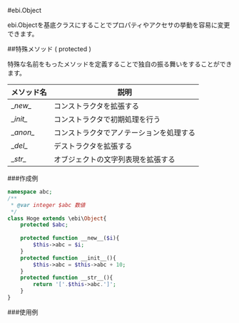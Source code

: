 #ebi.Object

ebi.Objectを基底クラスにすることでプロパティやアクセサの挙動を容易に変更できます。



##特殊メソッド ( protected )

特殊な名前をもったメソッドを定義することで独自の振る舞いをすることができます。

メソッド名	 		| 説明
---				| ---
\__new\__		| コンストラクタを拡張する
\__init\__		| コンストラクタで初期処理を行う
\__anon\__		| コンストラクタでアノテーションを処理する
\__del\__		| デストラクタを拡張する
\__str\__		| オブジェクトの文字列表現を拡張する


###作成例

```php
namespace abc;
/**
 * @var integer $abc 数値
 */
class Hoge extends \ebi\Object{
	protected $abc;
	
	protected function __new__($i){
		$this->abc = $i;
	}
	protected function __init__(){
		$this->abc = $this->abc + 10;
	}
	protected function __str__(){
		return '['.$this->abc.']';
	}
}
```

###使用例

```php
include('bootstrap.php');

$obj = new \ebi\Hoge(10);
var_dump($obj->abc());
var_dump((string)$obj);
```

結果
```
int(20)
string(4) "[20]"
```


##プロパティのアクセサをカスタマイズする

protectedまたはpublicで定義されたプロパティは自動的に同名のメソッドをGetter,Setterとして扱う事ができます。

###作成例

```php
namespace abc;
/**
 * @var integer $abc 数値
 * @var string $def 文字列
 */
class Hoge extends \ebi\Object{
	protected $abc;
	protected $def;
	
	protected function __get_abc__(){
		return $this->abc + 10;
	}
}
```


###使用例

```php
$obj = new \abc\Hoge();
$obj->abc('warn');
var_dump($obj->abc());
```

結果

```
int(123)
```

##クラスコメントに@varで宣言することでプロパティの型を定義する事ができます。

型			| 説明
---			| ---
number		| アノテーションdecimal_placesでサイズを指定します
serial		| シリアル型 数値
boolean		| 真偽値型 true/false/null
timestamp	| タイムスタンプ型 YYYY/MM/DD HH:ii:ss
date		| 日付型 YYYY/MM/DD
time		| 時間型 HH:ii:ss
intdate		| 数値形式の日付型 YYYYMMDD
email		| email型
alnum		| 英数値型 0-9,A-Z,a-z,_

	
特殊なprefixをもったprotectedメソッドを定義することでアクセサを拡張します。


##プロパティ名abcの場合

メソッド名			| 説明
---				| ---
\__get_abc\__		| Getter を拡張します
\__set_abc\__		| Setter を拡張します
\__in_abc\__		| inを拡張します
\__is_abc\__		| isを拡張します
\__ar_abc\__		| arを拡張します
\__fm_abc\__		| fmを拡張します
\__rm_abc\__		| rmを拡張します

	